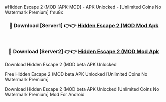#Hidden Escape 2 (MOD [APK-MOD] - APK Unlocked - [Unlimited Coins No Watermark Premium] fmu8x



<div align="center">

<h3>🔴 Download [Server1] 👉👉 <a href="https://momento.my/?title=Hidden_Escape_2_(MOD">Hidden Escape 2 (MOD Mod Apk</a></h3><br>

<h3>🔴 Download [Server2] 👉👉 <a href="https://momento.my/?title=Hidden_Escape_2_(MOD">Hidden Escape 2 (MOD Mod Apk</a></h3>
</div>



Download Hidden Escape 2 (MOD beta APK Unlocked

Free Hidden Escape 2 (MOD beta APK Unlocked [Unlimited Coins No Watermark Premium]

Download Hidden Escape 2 (MOD beta APK Unlocked [Unlimited Coins No Watermark Premium] Mod For Android
